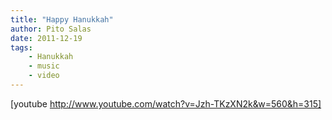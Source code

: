 ```yaml
---
title: "Happy Hanukkah"
author: Pito Salas
date: 2011-12-19
tags:
    - Hanukkah
    - music
    - video
---
```




[youtube http://www.youtube.com/watch?v=Jzh-TKzXN2k&w=560&h=315]


